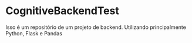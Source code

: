 # CognitiveBackendTest

Isso é um repositório de um projeto de backend. Utilizando principalmente Python, Flask e Pandas
